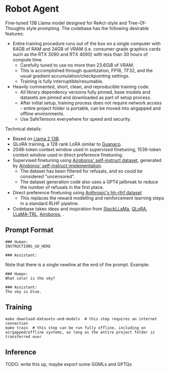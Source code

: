 Robot Agent
===========

Fine-tuned 13B Llama model designed for ReAct-style and Tree-Of-Thoughts style prompting. The codebase has the following desirable features:

* Entire training procedure runs out of the box on a single computer with 64GB of RAM and 24GB of VRAM (i.e. consumer-grade graphics cards such as the RTX 3090 and RTX 4090) with less than 30 hours of compute time.
    * Carefully tuned to use no more than 23.6GiB of VRAM.
    * This is accomplished through quantization, FP16, TF32, and the usual gradient accumulation/checkpointing settings.
    * Training is fully interruptible/resumable.
* Heavily commented, short, clean, and reproducible training code.
    * All library dependency versions fully pinned, base models and datasets are pinned and downloaded as part of setup process.
    * After initial setup, training process does not require network access - entire project folder is portable, can be moved into airgapped and offline environments.
    * Use SafeTensors everywhere for speed and security.

Technical details:

* Based on [Llama 2 13B](https://huggingface.co/NousResearch/Llama-2-13b-hf).
* QLoRA training, a 128 rank LoRA similar to [Guanaco](https://github.com/artidoro/qlora/blob/cc488110b5ea23594a418daca7085000a9420625/qlora.py#L324).
* 2048-token context window used in supervised finetuning, 1536-token context window used in direct preference finetuning.
* Supervised finetuning using [Airoboros' self-instruct dataset](https://huggingface.co/datasets/jondurbin/airoboros-gpt4-1.4.1), generated by [Airoboros' self-instruct implementation](https://github.com/jondurbin/airoboros).
    * The dataset has been filtered for refusals, and so could be considered "uncensored".
    * The dataset generation code also uses a GPT4 jailbreak to reduce the number of refusals in the first place.
* Direct preference finetuning using [Anthropic's hh-rlhf dataset](https://huggingface.co/datasets/Anthropic/hh-rlhf)
    * This replaces the reward modelling and reinforcement learning steps in a standard RLHF pipeline.
* Codebase takes ideas and inspiration from [StackLLaMa](https://github.com/lvwerra/trl/tree/5c7bfbc8d9aeabee893290cc02121d7260636978/examples/research_projects/stack_llama/scripts), [QLoRA](https://github.com/artidoro/qlora), [LLaMA-TRL](https://github.com/jasonvanf/llama-trl), [Airoboros](https://github.com/jondurbin/airoboros), .

Prompt Format
-------------

```
### Human:
INSTRUCTIONS_GO_HERE

### Assistant:
```

Note that there is a single newline at the end of the prompt. Example:

```
### Human:
What color is the sky?

### Assistant:
The sky is blue.
```

Training
--------

```
make download-datasets-and-models  # this step requires an internet connection
make train  # this step can be run fully offline, including on airgapped/offline systems, as long as the entire project folder is transferred over
```

Inference
---------

TODO: write this up, maybe export some GGMLs and GPTQs
